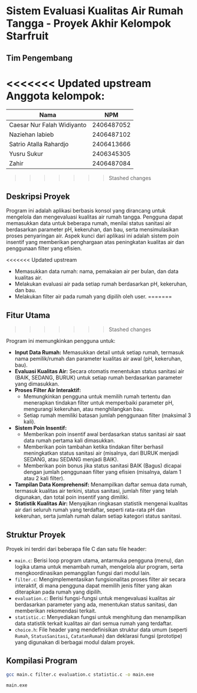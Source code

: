 # Sistem Evaluasi Kualitas Air Rumah Tangga - Proyek Akhir Kelompok Starfruit

## Tim Pengembang

<<<<<<< Updated upstream
Anggota kelompok:
=======
| Nama                       | NPM        |
| -------------------------- | ---------- |
| Caesar Nur Falah Widiyanto | 2406487052 |
| Naziehan labieb            | 2406487102 |
| Satrio Atalla Rahardjo     | 2406413666 |
| Yusru Sukur                | 2406345305 |
| Zahir                      | 2406487084 |
>>>>>>> Stashed changes

## Deskripsi Proyek

Program ini adalah aplikasi berbasis konsol yang dirancang untuk mengelola dan mengevaluasi kualitas air rumah tangga. Pengguna dapat memasukkan data untuk beberapa rumah, menilai status sanitasi air berdasarkan parameter pH, kekeruhan, dan bau, serta mensimulasikan proses penyaringan air. Aspek kunci dari aplikasi ini adalah sistem poin insentif yang memberikan penghargaan atas peningkatan kualitas air dan penggunaan filter yang efisien.

<<<<<<< Updated upstream
- Memasukkan data rumah: nama, pemakaian air per bulan, dan data kualitas air.
- Melakukan evaluasi air pada setiap rumah berdasarkan pH, kekeruhan, dan bau.
- Melakukan filter air pada rumah yang dipilih oleh user.
=======
## Fitur Utama
>>>>>>> Stashed changes

Program ini memungkinkan pengguna untuk:

- **Input Data Rumah:** Memasukkan detail untuk setiap rumah, termasuk nama pemilik/rumah dan parameter kualitas air awal (pH, kekeruhan, bau).
- **Evaluasi Kualitas Air:** Secara otomatis menentukan status sanitasi air (BAIK, SEDANG, BURUK) untuk setiap rumah berdasarkan parameter yang dimasukkan.
- **Proses Filter Air Interaktif:**
  - Memungkinkan pengguna untuk memilih rumah tertentu dan menerapkan tindakan filter untuk memperbaiki parameter pH, mengurangi kekeruhan, atau menghilangkan bau.
  - Setiap rumah memiliki batasan jumlah penggunaan filter (maksimal 3 kali).
- **Sistem Poin Insentif:**
  - Memberikan poin insentif awal berdasarkan status sanitasi air saat data rumah pertama kali dimasukkan.
  - Memberikan poin tambahan ketika tindakan filter berhasil meningkatkan status sanitasi air (misalnya, dari BURUK menjadi SEDANG, atau SEDANG menjadi BAIK).
  - Memberikan poin bonus jika status sanitasi BAIK (Bagus) dicapai dengan jumlah penggunaan filter yang efisien (misalnya, dalam 1 atau 2 kali filter).
- **Tampilan Data Komprehensif:** Menampilkan daftar semua data rumah, termasuk kualitas air terkini, status sanitasi, jumlah filter yang telah digunakan, dan total poin insentif yang dimiliki.
- **Statistik Kualitas Air:** Menyajikan ringkasan statistik mengenai kualitas air dari seluruh rumah yang terdaftar, seperti rata-rata pH dan kekeruhan, serta jumlah rumah dalam setiap kategori status sanitasi.

## Struktur Proyek

Proyek ini terdiri dari beberapa file C dan satu file header:

- `main.c`: Berisi loop program utama, antarmuka pengguna (menu), dan logika utama untuk menambah rumah, mengelola alur program, serta mengkoordinasikan pemanggilan fungsi dari modul lain.
- `filter.c`: Mengimplementasikan fungsionalitas proses filter air secara interaktif, di mana pengguna dapat memilih jenis filter yang akan diterapkan pada rumah yang dipilih.
- `evaluation.c`: Berisi fungsi-fungsi untuk mengevaluasi kualitas air berdasarkan parameter yang ada, menentukan status sanitasi, dan memberikan rekomendasi terkait.
- `statistic.c`: Menyediakan fungsi untuk menghitung dan menampilkan data statistik terkait kualitas air dari semua rumah yang terdaftar.
- `choice.h`: File header yang mendefinisikan struktur data umum (seperti `Rumah`, `StatusSanitasi`, `CatatanRumah`) dan deklarasi fungsi (prototipe) yang digunakan di berbagai modul dalam proyek.

## Kompilasi Program

```bash
gcc main.c filter.c evaluation.c statistic.c -o main.exe
```

```bash
main.exe
```
